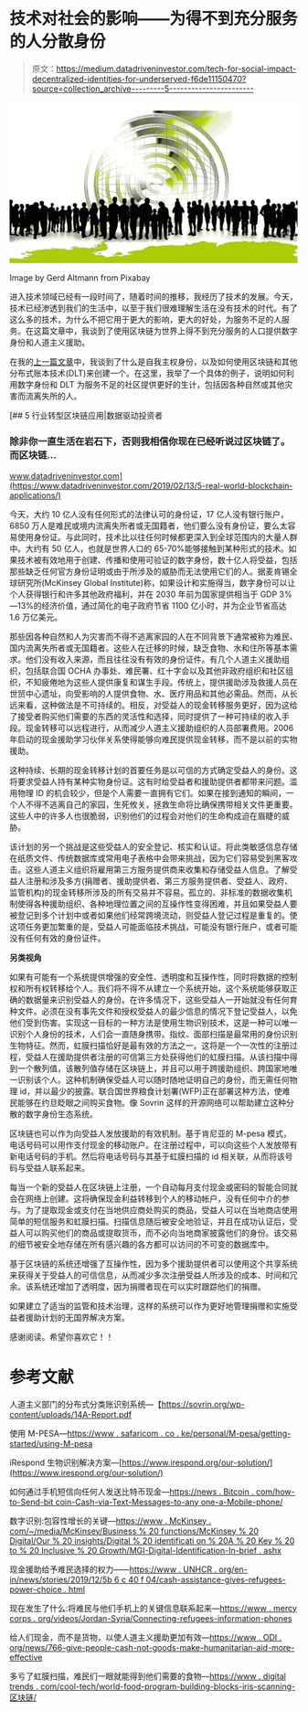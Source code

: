 # 技术对社会的影响——为得不到充分服务的人分散身份

> 原文：<https://medium.datadriveninvestor.com/tech-for-social-impact-decentralized-identities-for-underserved-f6de11150470?source=collection_archive---------5----------------------->

![](img/f380900f4d0042d5111231143a0a7a90.png)

Image by Gerd Altmann from Pixabay

进入技术领域已经有一段时间了，随着时间的推移，我经历了技术的发展。今天，技术已经渗透到我们的生活中，以至于我们很难理解生活在没有技术的时代。有了这么多的技术，为什么不把它用于更大的影响，更大的好处，为服务不足的人服务。在这篇文章中，我谈到了使用区块链为世界上得不到充分服务的人口提供数字身份和人道主义援助。

在我的[上一篇文章](https://medium.com/@deeparamachandra/my-identity-my-choice-into-the-realm-of-self-sovereignty-decentralization-59f31c7c150d)中，我谈到了什么是自我主权身份，以及如何使用区块链和其他分布式账本技术(DLT)来创建一个。在这里，我举了一个具体的例子，说明如何利用数字身份和 DLT 为服务不足的社区提供更好的生计，包括因各种自然或其他灾害而流离失所的人。

[](https://www.datadriveninvestor.com/2019/02/13/5-real-world-blockchain-applications/) [## 5 行业转型区块链应用|数据驱动投资者

### 除非你一直生活在岩石下，否则我相信你现在已经听说过区块链了。而区块链…

www.datadriveninvestor.com](https://www.datadriveninvestor.com/2019/02/13/5-real-world-blockchain-applications/) 

今天，大约 10 亿人没有任何形式的法律认可的身份证，17 亿人没有银行账户，6850 万人是难民或境内流离失所者或无国籍者，他们要么没有身份证，要么太容易使用身份证。与此同时，技术比以往任何时候都更深入到全球范围内的大量人群中。大约有 50 亿人，也就是世界人口的 65-70%能够接触到某种形式的技术。如果技术被有效地用于创建、传播和使用可验证的数字身份，数十亿人将受益，包括那些缺乏任何官方身份证明或由于所涉及的威胁而无法使用它们的人。据麦肯锡全球研究所(McKinsey Global Institute)称，如果设计和实施得当，数字身份可以让个人获得银行和许多其他政府福利，并在 2030 年前为国家提供相当于 GDP 3%—13%的经济价值，通过简化的电子政府节省 1100 亿小时，并为企业节省高达 1.6 万亿美元。

那些因各种自然和人为灾害而不得不逃离家园的人在不同背景下通常被称为难民、国内流离失所者或无国籍者。这些人在迁移的时候，缺乏食物、水和住所等基本需求。他们没有收入来源，而且往往没有有效的身份证件。有几个人道主义援助组织，包括联合国 OCHA 办事处、难民署、红十字会以及其他非政府组织和社区组织，不知疲倦地为这些人提供康复和谋生手段。传统上，提供援助涉及救援人员在世贸中心遗址，向受影响的人提供食物、水、医疗用品和其他必需品。然而，从长远来看，这种做法是不可持续的。相反，对受益人的现金转移服务更好，因为这给了接受者购买他们需要的东西的灵活性和选择，同时提供了一种可持续的收入手段。现金转移可以远程进行，从而减少人道主义援助组织的人员部署费用。2006 年启动的现金援助学习伙伴关系使得能够向难民提供现金转移，而不是以前的实物援助。

这种持续、长期的现金转移计划的首要任务是以可信的方式确定受益人的身份。这将要求受益人持有某种实物身份证。这有时给受益者和援助提供者都带来问题。滥用物理 ID 的机会较少，但是个人需要一直拥有它们。如果在接到通知的瞬间，一个人不得不逃离自己的家园，生死攸关，拯救生命将比确保携带相关文件更重要。这些人中的许多人也很脆弱，识别他们的过程会对他们的生命构成迫在眉睫的威胁。

该计划的另一个挑战是这些受益人的安全登记、核实和认证。将此类敏感信息存储在纸质文件、传统数据库或常用电子表格中会带来挑战，因为它们容易受到黑客攻击。这些人道主义组织将雇用第三方服务提供商来收集和存储受益人信息。了解受益人注册和涉及多方(捐赠者、援助提供者、第三方服务提供者、受益人、政府、监管机构)的现金转移所涉及的所有交易并不容易。孤立的、非标准的数据收集机制使得各种援助组织、各种地理位置之间的互操作性变得困难，并且如果受益人要被登记到多个计划中或者如果他们经常跨境流动，则受益人登记过程是重复的。使这项任务更加繁重的是，受益人可能面临技术挑战，可能没有银行账户，或者可能没有任何有效的身份证件。

**另类视角**

如果有可能有一个系统提供增强的安全性、透明度和互操作性，同时将数据的控制权和所有权转移给个人。我们将不得不从建立一个系统开始，这个系统能够获取正确的数据量来识别受益人的身份。在许多情况下，这些受益人一开始就没有任何育种文件。必须在没有事先文件和授权受益人的最少信息的情况下登记受益人，以免他们受到伤害。实现这一目标的一种方法是使用生物识别技术，这是一种可以唯一识别个人身份的技术，人们会一直随身携带。指纹、面部扫描是最常用的身份识别生物特征。然而，虹膜扫描恰好是最有效的方法之一。这将是一个一次性的注册过程，受益人在援助提供者注册的可信第三方处获得他们的虹膜扫描。从该扫描中得到一个散列值，该散列值存储在区块链上，并且可以用于跨援助组织、跨国家地唯一识别该个人。这种机制确保受益人可以随时随地证明自己的身份，而无需任何物理 id，并以最少的披露。联合国世界粮食计划署(WFP)正在部署这种方法，使难民能够在约旦眨眼之间购买食物。像 Sovrin 这样的开源网络可以帮助建立这种分散的数字身份生态系统。

区块链也可以作为向受益人发放援助的有效机制。基于肯尼亚的 M-pesa 模式，电话号码可以用作支付现金的移动账户。在注册过程中，可以向这些个人发放带有新电话号码的手机。然后将电话号码与其基于虹膜扫描的 id 相关联，从而将该号码与受益人联系起来。

每当一个新的受益人在区块链上注册，一个自动每月支付现金或密码的智能合同就会在网络上创建。这将确保现金利益转移到个人的移动帐户，没有任何中介的参与。为了提取现金或支付在当地供应商处购买的商品，受益人可以在当地商店使用简单的短信服务和虹膜扫描。扫描信息随后被安全地验证，并且在成功认证后，受益人可以购买他们的商品或提取货币，而不必向当地商家披露他们的身份。该交易的细节被安全地存储在所有感兴趣的各方都可以访问的不可变的数据库中。

基于区块链的系统还增强了互操作性，因为多个援助提供者可以使用这个共享系统来获得关于受益人的可信信息，从而减少多次注册受益人所涉及的成本、时间和冗余。该系统还增加了透明度，因为捐赠者现在可以实时跟踪他们的捐赠。

如果建立了适当的监管和技术治理，这样的系统可以作为更好地管理捐赠和实施受益者援助计划的无国界解决方案。

感谢阅读。希望你喜欢它！！

# **参考文献**

人道主义部门的分布式分类账识别系统—【https://sovrin.org/wp-content/uploads/14A-Report.pdf 

使用 M-PESA—[https://www . safaricom . co . ke/personal/M-pesa/getting-started/using-M-pesa](https://www.safaricom.co.ke/personal/m-pesa/getting-started/using-m-pesa)

iRespond 生物识别解决方案—[https://www.irespond.org/our-solution/](https://www.irespond.org/our-solution/)

如何通过手机短信向任何人发送比特币现金—[https://news . Bitcoin . com/how-to-Send-bit coin-Cash-via-Text-Messages-to-any one-a-Mobile-phone/](https://news.bitcoin.com/how-to-send-bitcoin-cash-via-text-messages-to-anyone-with-a-mobile-phone/)

数字识别:包容性增长的关键—[https://www . McKinsey . com/~/media/McKinsey/Business % 20 functions/McKinsey % 20 Digital/Our % 20 insights/Digital % 20 identificati on % 20A % 20 Key % 20 to % 20 Inclusive % 20 Growth/MGI-Digital-Identification-In-brief . ashx](https://www.mckinsey.com/~/media/McKinsey/Business%20Functions/McKinsey%20Digital/Our%20Insights/Digital%20identification%20A%20key%20to%20inclusive%20growth/MGI-Digital-identification-In-brief.ashx)

现金援助给予难民选择的权力——[https://www . UNHCR . org/en-in/news/stories/2019/12/5b 6 c 40 f 04/cash-assistance-gives-refugees-power-choice . html](https://www.unhcr.org/en-in/news/stories/2019/12/5b6c40f04/cash-assistance-gives-refugees-power-choice.html)

现在发生了什么:将难民与他们手机上的关键信息联系起来—[https://www . mercy corps . org/videos/Jordan-Syria/Connecting-refugees-information-phones](https://www.mercycorps.org/videos/jordan-syria/connecting-refugees-information-phones)

给人们现金，而不是货物，以使人道主义援助更加有效—[https://www . ODI . org/news/766-give-people-cash-not-goods-make-humanitarian-aid-more-effective](https://www.odi.org/news/766-give-people-cash-not-goods-make-humanitarian-aid-more-effective)

多亏了虹膜扫描，难民们一眼就能得到他们需要的食物—[https://www . digital trends . com/cool-tech/world-food-program-building-blocks-iris-scanning-区块链/](https://www.digitaltrends.com/cool-tech/world-food-programme-building-blocks-iris-scanning-blockchain/)